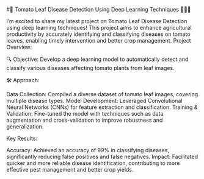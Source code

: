 #🌿 Tomato Leaf Disease Detection Using Deep Learning Techniques 🍅🤖🌿

I’m excited to share my latest project on Tomato Leaf Disease Detection using deep learning techniques! This project aims to enhance agricultural productivity by accurately identifying and classifying diseases on tomato leaves, enabling timely intervention and better crop management.
Project Overview:

🔍 Objective: Develop a deep learning model to automatically detect and classify various diseases affecting tomato plants from leaf images.

🛠️ Approach:

Data Collection: Compiled a diverse dataset of tomato leaf images, covering multiple disease types.
Model Development: Leveraged Convolutional Neural Networks (CNNs) for feature extraction and classification.
Training & Validation: Fine-tuned the model with techniques such as data augmentation and cross-validation to improve robustness and generalization.

Key Results:

Accuracy: Achieved an accuracy of 99% in classifying diseases, significantly reducing false positives and false negatives.
Impact: Facilitated quicker and more reliable disease identification, contributing to more effective pest management and better crop yields.
